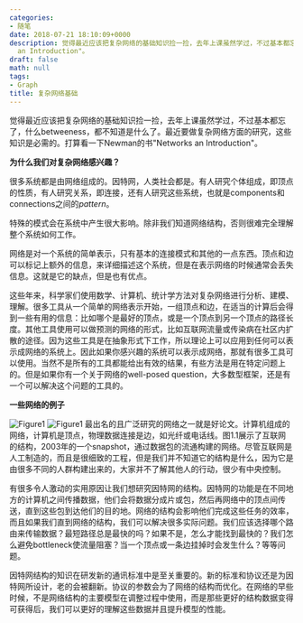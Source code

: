 ```yaml
---
categories:
- 随笔
date: 2018-07-21 18:10:09+0000
description: 觉得最近应该把复杂网络的基础知识捡一捡，去年上课虽然学过，不过基本都忘了，什么betweeness，都不知道是什么了。最近要做复杂网络方面的研究，这些知识是必需的。打算看一下Newman的书"Networks
  an Introduction"。
draft: false
math: null
tags:
- Graph
title: 复杂网络基础
---
```

觉得最近应该把复杂网络的基础知识捡一捡，去年上课虽然学过，不过基本都忘了，什么betweeness，都不知道是什么了。最近要做复杂网络方面的研究，这些知识是必需的。打算看一下Newman的书"Networks an Introduction"。
<!--more-->
**为什么我们对复杂网络感兴趣？**

很多系统都是由网络组成的。因特网，人类社会都是。有人研究个体组成，即顶点的性质，有人研究关系，即连接，还有人研究这些系统，也就是components和connections之间的*pattern*。

特殊的模式会在系统中产生很大影响。除非我们知道网络结构，否则很难完全理解整个系统如何工作。

网络是对一个系统的简单表示，只有基本的连接模式和其他的一点东西。顶点和边可以标记上额外的信息，来详细描述这个系统，但是在表示网络的时候通常会丢失信息。这就是它的缺点，但是也有优点。

这些年来，科学家们使用数学、计算机、统计学方法对复杂网络进行分析、建模、理解。很多工具从一个简单的网络表示开始，一组顶点和边，在适当的计算后会得到一些有用的信息：比如哪个是最好的顶点，或是一个顶点到另一个顶点的路径长度。其他工具使用可以做预测的网络的形式，比如互联网流量或传染病在社区内扩散的途径。因为这些工具是在抽象形式下工作，所以理论上可以应用到任何可以表示成网络的系统上。因此如果你感兴趣的系统可以表示成网络，那就有很多工具可以使用。当然不是所有的工具都能给出有效的结果，有些方法是用在特定问题上的。但是如果你有一个关于网络的well-posed question，大多数型框架，还是有一个可以解决这个问题的工具的。

**一些网络的例子**

![Figure1](/blog/images/复杂网络基础/Fig1.1.JPG)
![Figure1](/blog/images/复杂网络基础/Fig1.1-2.JPG)
最出名的且广泛研究的网络之一就是好论文。计算机组成的网络，计算机是顶点，物理数据连接是边，如光纤或电话线。图1.1展示了互联网的结构，2003年的一个snapshot，通过数据包的流通构建的网络。尽管互联网是人工制造的，而且是很细致的工程，但是我们并不知道它的结构是什么，因为它是由很多不同的人群构建出来的，大家并不了解其他人的行动，很少有中央控制。

有很多令人激动的实用原因让我们想研究因特网的结构。因特网的功能是在不同地方的计算机之间传播数据，他们会将数据分成片或包，然后再网络中的顶点间传送，直到这些包到达他们的目的地。网络的结构会影响他们完成这些任务的效率，而且如果我们直到网络的结构，我们可以解决很多实际问题。我们应该选择哪个路由来传输数据？最短路径总是最快的吗？如果不是，怎么才能找到最快的？我们怎么避免bottleneck使流量阻塞？当一个顶点或一条边挂掉时会发生什么？等等问题。

因特网结构的知识在研发新的通讯标准中是至关重要的。新的标准和协议还是为因特网所设计，老的会被翻新。协议的参数会为了网络的结构而优化。在网络的早些时候，不是网络结构的主要模型在调整过程中使用，而是那些更好的结构数据变得可获得后，我们可以更好的理解这些数据并且提升模型的性能。